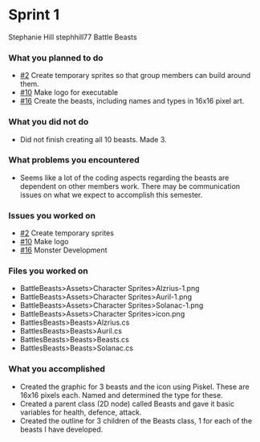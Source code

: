 # Sprint 1
Stephanie Hill
stephhill77
Battle Beasts

### What you planned to do
- [#2](https://github.com/utk-cs340-fall22/BattleBeasts/issues/2) Create temporary sprites so that group members can build around them. 
- [#10](https://github.com/utk-cs340-fall22/BattleBeasts/issues/10) Make logo for executable
- [#16](https://github.com/utk-cs340-fall22/BattleBeasts/issues/16) Create the beasts, including names and types in 16x16 pixel art. 

### What you did not do
- Did not finish creating all 10 beasts. Made 3. 

### What problems you encountered
- Seems like a lot of the coding aspects regarding the beasts are dependent on other members work. There may be communication issues on what we expect to accomplish this semester.  

### Issues you worked on
- [#2](https://github.com/utk-cs340-fall22/BattleBeasts/issues/2) Create temporary sprites
- [#10](https://github.com/utk-cs340-fall22/BattleBeasts/issues/10) Make logo 
- [#16](https://github.com/utk-cs340-fall22/BattleBeasts/issues/16) Monster Development

### Files you worked on
- BattleBeasts>Assets>Character Sprites>Alzrius-1.png
- BattleBeasts>Assets>Character Sprites>Auril-1.png
- BattleBeasts>Assets>Character Sprites>Solanac-1.png
- BattleBeasts>Assets>Character Sprites>icon.png
- BattlesBeasts>Beasts>Alzrius.cs
- BattlesBeasts>Beasts>Auril.cs
- BattlesBeasts>Beasts>Beasts.cs
- BattlesBeasts>Beasts>Solanac.cs

### What you accomplished
- Created the graphic for 3 beasts and the icon using Piskel. These are 16x16 pixels each. Named and determined the type for these.  
- Created a parent class (2D node) called Beasts and gave it basic variables for health, defence, attack. 
- Created the outline for 3 children of the Beasts class, 1 for each of the beasts I have developed. 
